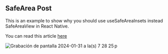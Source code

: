 ## SafeArea Post

This is an example to show why you should use useSafeAreaInsets instead SafeAreaView in React Native.

You can read this article [here]()


![Grabación de pantalla 2024-01-31 a la(s) 7 28 25 p](https://github.com/israel-dv/SafeAreaExample/assets/18078522/05f2d198-ef10-406a-b49f-bec7dd02fcdb)
